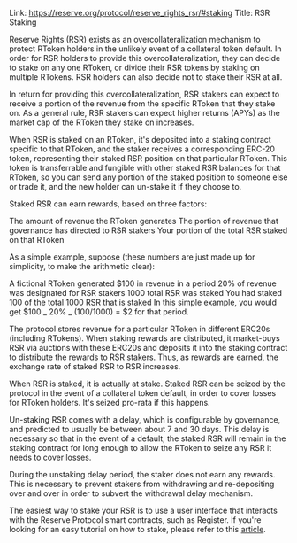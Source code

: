 Link: https://reserve.org/protocol/reserve_rights_rsr/#staking
Title: RSR Staking

Reserve Rights (RSR) exists as an overcollateralization mechanism to protect RToken holders in the unlikely event of a collateral token default. In order for RSR holders to provide this overcollateralization, they can decide to stake on any one RToken, or divide their RSR tokens by staking on multiple RTokens. RSR holders can also decide not to stake their RSR at all.

In return for providing this overcollateralization, RSR stakers can expect to receive a portion of the revenue from the specific RToken that they stake on. As a general rule, RSR stakers can expect higher returns (APYs) as the market cap of the RToken they stake on increases.

When RSR is staked on an RToken, it's deposited into a staking contract specific to that RToken, and the staker receives a corresponding ERC-20 token, representing their staked RSR position on that particular RToken. This token is transferrable and fungible with other staked RSR balances for that RToken, so you can send any portion of the staked position to someone else or trade it, and the new holder can un-stake it if they choose to.

Staked RSR can earn rewards, based on three factors:

The amount of revenue the RToken generates
The portion of revenue that governance has directed to RSR stakers
Your portion of the total RSR staked on that RToken

As a simple example, suppose (these numbers are just made up for simplicity, to make the arithmetic clear):

A fictional RToken generated $100 in revenue in a period
20% of revenue was designated for RSR stakers
1000 total RSR was staked
You had staked 100 of the total 1000 RSR that is staked
In this simple example, you would get $100 _ 20% _ (100/1000) = $2 for that period.

The protocol stores revenue for a particular RToken in different ERC20s (including RTokens). When staking rewards are distributed, it market-buys RSR via auctions with these ERC20s and deposits it into the staking contract to distribute the rewards to RSR stakers. Thus, as rewards are earned, the exchange rate of staked RSR to RSR increases.

When RSR is staked, it is actually at stake. Staked RSR can be seized by the protocol in the event of a collateral token default, in order to cover losses for RToken holders. It's seized pro-rata if this happens.

Un-staking RSR comes with a delay, which is configurable by governance, and predicted to usually be between about 7 and 30 days. This delay is necessary so that in the event of a default, the staked RSR will remain in the staking contract for long enough to allow the RToken to seize any RSR it needs to cover losses.

During the unstaking delay period, the staker does not earn any rewards. This is necessary to prevent stakers from withdrawing and re-depositing over and over in order to subvert the withdrawal delay mechanism.

The easiest way to stake your RSR is to use a user interface that interacts with the Reserve Protocol smart contracts, such as Register. If you're looking for an easy tutorial on how to stake, please refer to this [article](https://blog.reserve.org/how-to-stake-your-rsr-on-an-rtoken-b39636f13e4b).

